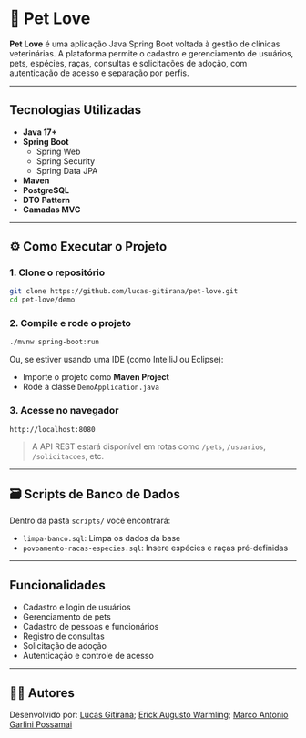 
# 🐾 Pet Love

**Pet Love** é uma aplicação Java Spring Boot voltada à gestão de clínicas veterinárias. A plataforma permite o cadastro e gerenciamento de usuários, pets, espécies, raças, consultas e solicitações de adoção, com autenticação de acesso e separação por perfis.

---

## Tecnologias Utilizadas

- **Java 17+**
- **Spring Boot**
  - Spring Web
  - Spring Security
  - Spring Data JPA
- **Maven**
- **PostgreSQL**
- **DTO Pattern**
- **Camadas MVC**

---

## ⚙️ Como Executar o Projeto

### 1. Clone o repositório

```bash
git clone https://github.com/lucas-gitirana/pet-love.git
cd pet-love/demo
```

### 2. Compile e rode o projeto

```bash
./mvnw spring-boot:run
```

Ou, se estiver usando uma IDE (como IntelliJ ou Eclipse):

- Importe o projeto como **Maven Project**
- Rode a classe `DemoApplication.java`

### 3. Acesse no navegador

```
http://localhost:8080
```

> A API REST estará disponível em rotas como `/pets`, `/usuarios`, `/solicitacoes`, etc.

---

## 🗃️ Scripts de Banco de Dados

Dentro da pasta `scripts/` você encontrará:

- `limpa-banco.sql`: Limpa os dados da base
- `povoamento-racas-especies.sql`: Insere espécies e raças pré-definidas

---

## Funcionalidades

- Cadastro e login de usuários
- Gerenciamento de pets
- Cadastro de pessoas e funcionários
- Registro de consultas
- Solicitação de adoção
- Autenticação e controle de acesso

---

## 👨‍💻 Autores

Desenvolvido por: 
[Lucas Gitirana](https://github.com/lucas-gitirana); [Erick Augusto Warmling](https://github.com/lucas-gitirana); [Marco Antonio Garlini Possamai](https://github.com/lucas-gitirana)
